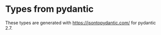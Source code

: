 # Types from pydantic

These types are generated with https://jsontopydantic.com/ for pydantic 2.7.

